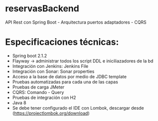 # reservasBackend
API Rest con Spring Boot - Arquitectura puertos adaptadores - CQRS

# Especificaciones técnicas:
 * Spring boot 2.1.2
 * Flayway -> administrar todos los script DDL e iniciliazadores de la bd
 * Integración con Jenkins: Jenkins File
 * Integración con Sonar: Sonar properties
 * Acceso a la base de datos por medio de JDBC template
 * Pruebas automatizadas para cada una de las capas
 * Pruebas de carga JMeter
 * CQRS: Comando - Query
 * Pruebas de integración con H2
 * Java 8
 * Se debe tener configurado el IDE con Lombok, descargar desde (https://projectlombok.org/download)

